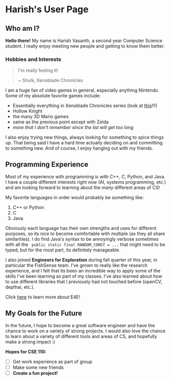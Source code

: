 # Harish's User Page
## Who am I?
**Hello there!** My name is Harish Vasanth, a second year Computer Science student. I really enjoy meeting new people and getting to know them better.

### Hobbies and Interests
> I'm really feeling it!
> 
> ~ Shulk, Xenoblade Chronicles

I am a huge fan of video games in general, especially anything Nintendo. Some of my absolute favorite games include:
- Essentially everything in Xenoblade Chronicles series (look at [this](xc3image.jpg)!!!)
- Hollow Knight
- the many 3D Mario games
- same as the previous point except with Zelda
- *more that I don't remember since the list will get too long*

I also enjoy trying new things, always looking for something to spice things up. That being said I have a hard time actually deciding on and committing to something new. And of course, I enjoy hanging out with my friends.

## Programming Experience
Most of my experience with programming is with C++, C, Python, and Java. I have a couple different interests right now (AI, systems programming, etc.) and am looking forward to learning about the *many* different areas of CS!

My favorite languages in order would probably be something like:
1. C++ or Python
2. C
3. Java

Obviously each language has their own strengths and uses for different purposes, so its nice to become comfortable with multiple (as they all share similarities). I do find Java's syntax to be annoyingly verbose sometimes with all the ``` public static final RANDOM_CONST = ...``` that might need to be typed, but for the most part, its definitely manageable.

I also joined **Engineers for Exploration** during fall quarter of this year, in particular the FishSense team. I've grown to really like the research experience, and I felt that its been an incredible way to apply some of the skills I've been learning as part of my classes. I've also learned about how to use different libraries that I previously had not touched before (openCV, depthai, etc.).

Click [here](https://e4e.ucsd.edu/) to learn more about E4E!

## My Goals for the Future
In the future, I hope to become a great software engineer and have the chance to work on a variety of strong projects. I would also love the chance to learn about a variety of different tools and areas of CS, and hopefully make a strong impact :)

**Hopes for CSE 110:**

- [ ] Get work experience as part of group
- [ ] Make some new friends
- [ ] **Create a fun project!**